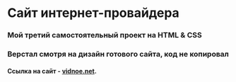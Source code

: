 # Сайт интернет-провайдера 
### Мой третий самостоятельный проект на HTML & CSS
### Верстал смотря на дизайн готового сайта, код не копировал

#### Сcылка на сайт - [vidnoe.net](https://olirun.github.io/3-Project__Internet-provider-website/).
